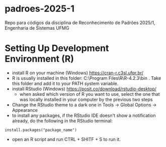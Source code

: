 # padroes-2025-1
Repo para códigos da disciplina de Reconhecimento de Padrões 2025/1, Engenharia de Sistemas UFMG

# Setting Up Development Environment (R)

- install R on your machine (Windows) https://cran-r.c3sl.ufpr.br/
- R is usually installed in this folder: C:\Program Files\R\R-4.2.3\bin . Take this folder and add it to your PATH system variable.
- install RStudio (Windows) https://posit.co/download/rstudio-desktop/
    - when asked which version of R you want to use, select the one that was locally installed in your computer by the previous two steps
- Change the RStudio theme to a dark one in Tools -> Global Options -> Appearance
- to install any packages, if the RStudio IDE doesn't show a notification already, do the following in the RStudio terminal:

``` 
install.packages("package_name")
```

- open an R script and run CTRL + SHITF + S to run it. 